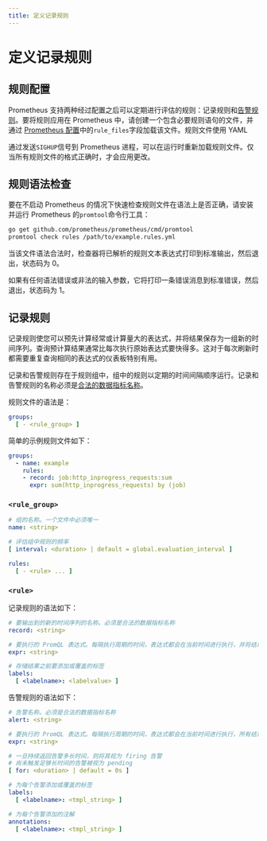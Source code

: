 ```yaml
---
title: 定义记录规则
---
```


# 定义记录规则

## 规则配置 <a id="configuring-rules"></a>

Prometheus 支持两种经过配置之后可以定期进行评估的规则：记录规则和[告警规则](alerting_rules.md)。要将规则应用在 Prometheus 中，请创建一个包含必要规则语句的文件，并通过 [Prometheus 配置](configuration.md)中的`rule_files`字段加载该文件。规则文件使用 YAML

通过发送`SIGHUP`信号到 Prometheus 进程，可以在运行时重新加载规则文件。仅当所有规则文件的格式正确时，才会应用更改。

## 规则语法检查 <a id="syntax-checking-rules"></a>

要在不启动 Prometheus 的情况下快速检查规则文件在语法上是否正确，请安装并运行 Prometheus 的`promtool`命令行工具：

```bash
go get github.com/prometheus/prometheus/cmd/promtool
promtool check rules /path/to/example.rules.yml
```

当该文件语法合法时，检查器将已解析的规则文本表达式打印到标准输出，然后退出，状态码为 0。

如果有任何语法错误或非法的输入参数，它将打印一条错误消息到标准错误，然后退出，状态码为 1。

## 记录规则 <a id="recording-rules"></a>

记录规则使您可以预先计算经常或计算量大的表达式，并将结果保存为一组新的时间序列。查询预计算结果通常比每次执行原始表达式要快得多。这对于每次刷新时都需要重复查询相同的表达式的仪表板特别有用。

记录和告警规则存在于规则组中，组中的规则以定期的时间间隔顺序运行。记录和告警规则的名称必须是[合法的数据指标名称](data_model.md#metric-names-and-labels)。

规则文件的语法是：

```yaml
groups:
  [ - <rule_group> ]
```

简单的示例规则文件如下：

```yaml
groups:
  - name: example
    rules:
    - record: job:http_inprogress_requests:sum
      expr: sum(http_inprogress_requests) by (job)
```

### `<rule_group>` <a id="rule_group"></a>

```yaml
# 组的名称。一个文件中必须唯一
name: <string>

# 评估组中规则的频率
[ interval: <duration> | default = global.evaluation_interval ]

rules:
  [ - <rule> ... ]
```

### `<rule>` <a id="rule"></a>

记录规则的语法如下：

```yaml
# 要输出到的新的时间序列的名称。必须是合法的数据指标名称
record: <string>

# 要执行的 PromQL 表达式。每隔执行周期的时间，表达式都会在当前时间进行执行，并将结果记录为一组新的时间序列，其数据指标名称由 "record" 给出
expr: <string>

# 存储结果之前要添加或覆盖的标签
labels:
  [ <labelname>: <labelvalue> ]
```

告警规则的语法如下：

```yaml
# 告警名称。必须是合法的数据指标名称
alert: <string>

# 要执行的 PromQL 表达式。每隔执行周期的时间，表达式都会在当前时间进行执行，所有结果时间序列都会变成  pending/firing 告警
expr: <string>

# 一旦持续返回告警多长时间，则将其视为 firing 告警
# 尚未触发足够长时间的告警被视为 pending
[ for: <duration> | default = 0s ]

# 为每个告警添加或覆盖的标签
labels:
  [ <labelname>: <tmpl_string> ]

# 为每个告警添加的注解
annotations:
  [ <labelname>: <tmpl_string> ]
```

